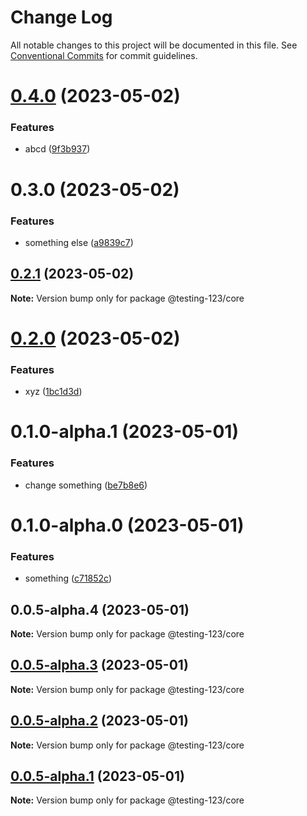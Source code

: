 # Change Log

All notable changes to this project will be documented in this file.
See [Conventional Commits](https://conventionalcommits.org) for commit guidelines.

# [0.4.0](https://github.com/shubhamp-sf/lerna-release-flow-with-gh-action/compare/v0.3.0...v0.4.0) (2023-05-02)


### Features

* abcd ([9f3b937](https://github.com/shubhamp-sf/lerna-release-flow-with-gh-action/commit/9f3b937194f528af513ae59a3329b7845d51fc61))





# 0.3.0 (2023-05-02)


### Features

* something else ([a9839c7](https://github.com/shubhamp-sf/lerna-release-flow-with-gh-action/commit/a9839c7a3187f34ec1f9dd04d74c6f3d4e4d48f5))





## [0.2.1](https://github.com/shubhamp-sf/lerna-release-flow-with-gh-action/compare/v0.2.0...v0.2.1) (2023-05-02)

**Note:** Version bump only for package @testing-123/core





# [0.2.0](https://github.com/shubhamp-sf/lerna-release-flow-with-gh-action/compare/v0.1.0...v0.2.0) (2023-05-02)


### Features

* xyz ([1bc1d3d](https://github.com/shubhamp-sf/lerna-release-flow-with-gh-action/commit/1bc1d3dc6fec2ffe573e0b18b505b89af597446e))





# 0.1.0-alpha.1 (2023-05-01)


### Features

* change something ([be7b8e6](https://github.com/shubhamp-sf/lerna-release-flow-with-gh-action/commit/be7b8e6f3af5c67c81e8126a09e33b4025e37c49))





# 0.1.0-alpha.0 (2023-05-01)


### Features

* something ([c71852c](https://github.com/shubhamp-sf/lerna-release-flow-with-gh-action/commit/c71852c9a39db0970c4e920c233aac33d5f533bd))





## 0.0.5-alpha.4 (2023-05-01)

**Note:** Version bump only for package @testing-123/core





## [0.0.5-alpha.3](https://github.com/shubhamp-sf/lerna-release-flow-with-gh-action/compare/v0.0.5-alpha.2...v0.0.5-alpha.3) (2023-05-01)

**Note:** Version bump only for package @testing-123/core





## [0.0.5-alpha.2](https://github.com/shubhamp-sf/lerna-release-flow-with-gh-action/compare/v0.0.5-alpha.1...v0.0.5-alpha.2) (2023-05-01)

**Note:** Version bump only for package @testing-123/core





## [0.0.5-alpha.1](https://github.com/shubhamp-sf/lerna-release-flow-with-gh-action/compare/v0.0.5-alpha.0...v0.0.5-alpha.1) (2023-05-01)

**Note:** Version bump only for package @testing-123/core
